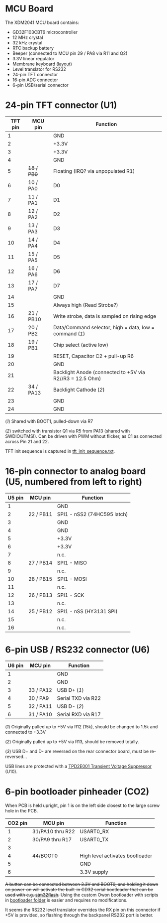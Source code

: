 MCU Board
=========

The XDM2041 MCU board contains:

* GD32F103CBT6 microcontroller
* 12 MHz crystal
* 32 kHz crystal
* RTC backup battery
* Beeper (connected to MCU pin 29 / PA8 via R11 and Q2)
* 3.3V linear regulator
* Membrane keyboard ([layout](keyboard.md))
* Level translator for RS232
* 24-pin TFT connector
* 16-pin ADC connector
* 6-pin USB/serial connector


24-pin TFT connector (U1)
=========================

TFT pin | MCU pin           |   Function
--------|-------------------|------------
1       |                   |   GND
2       |                   |   +3.3V
3       |                   |   +3.3V
4       |                   |   GND
5       | ~~18 / PB0~~      |   Floating (IRQ? via unpopulated R1)
6       | 10 / PA0          |   D0
7       | 11 / PA1          |   D1
8       | 12 / PA2          |   D2
9       | 13 / PA3          |   D3
10      | 14 / PA4          |   D4
11      | 15 / PA5          |   D5
12      | 16 / PA6          |   D6
13      | 17 / PA7          |   D7
14      |                   |   GND
15      |                   |   Always high (Read Strobe?)
16      | 21 / PB10         |   Write strobe, data is sampled on rising edge
17      | 20 / PB2          |   Data/Command selector, high = data, low = command (*1*)
18      | 19 / PB1          |   Chip select (active low)
19      |                   |   RESET, Capacitor C2 + pull-up R6
20      |                   |   GND
21      |                   |   Backlight Anode (connected to +5V via R2//R3 = 12.5 Ohm)
22      | 34 / PA13         |   Backlight Cathode (*2*)
23      |                   |   GND
24      |                   |   GND

(*1*) Shared with BOOT1, pulled-down via R7

(*2*) switched with transistor Q1 via R5 from PA13 (shared with SWDIO/JTMS!).
Can be driven with PWM without flicker, as C1 as connected across Pin 21 and 22.

TFT init sequence is captured in [tft_init_sequence.txt](tft_init_sequence.txt).


16-pin connector to analog board (U5, numbered from left to right)
===

U5 pin	| MCU pin			|	Function
--------|-------------------|------------
1		|					|	GND
2		| 22 / PB11			|	SPI1 - nSS2 (74HC595 latch)
3		|					|	GND
4		|					|	GND
5		|					|	+3.3V
6		|					|	+3.3V
7		|					|	n.c.
8		| 27 / PB14			|	SPI1 - MISO
9		|					|	n.c.
10		| 28 / PB15			|	SPI1 - MOSI
11		|					|	n.c.
12		| 26 / PB13			|	SPI1 - SCK
13		|					|	n.c.
14		| 25 / PB12			|	SPI1 - nSS (HY3131 SPI)
15		|					|	n.c.
16		|					|	n.c.


6-pin USB / RS232 connector (U6)
===

U6 pin	| MCU pin			|	Function
--------|-------------------|------------
1		|					|	GND
2		|					|	GND
3		| 33 / PA12			|	USB D+ (*1*)
4		| 30 / PA9			|	Serial TXD via R22
5		| 32 / PA11			|	USB D- (*2*)
6		| 31 / PA10			|	Serial RXD via R17

(*1*) Originally pulled up to +5V via R12 (15k), should be changed to 1.5k and connected to +3.3V

(*2*) Originally pulled up to +5V via R13, should be removed totally.

(*3*) USB D+ and D- are reversed on the rear connector board, must be re-reversed...

USB lines are protected with a [TPD2E001 Transient Voltage Suppressor](https://www.ti.com/lit/ds/symlink/tpd2e001.pdf) (U10).

6-pin bootloader pinheader (CO2)
================================

When PCB is held upright, pin 1 is on the left side closest to the large screw hole in the PCB.

CO2 pin | MCU pin          | Function
--------|------------------|----------
1       | 31/PA10 thru R22 | USART0_RX
2       | 30/PA9 thru R17  | USART0_TX
3       |                  |
4       | 44/BOOT0         | High level activates bootloader
5       |                  | GND
6       |                  | 3.3V supply

~~A button can be connected between 3.3V and BOOT0, and holding it down on power-on will activate the built-in GD32 serial bootloader that can be used with e.g. [stm32flash](https://github.com/stm32duino/stm32flash).~~
Using the custom Owon bootloader with scripts in [bootloader folder](../bootloader) is easier and requires no modifications.

It seems the RS232 level translator overrides the RX pin on this connector if +5V is provided, so flashing through the backpanel RS232 port is better.



